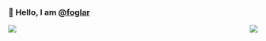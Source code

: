 ### 👋 Hello, I am [@foglar](https://github.com/foglar/)

<a href="https://github.com/foglar">
  <img align="left" src="https://github-readme-stats.vercel.app/api/top-langs/?username=foglar&show_icons=true&theme=dark">
</a>
<a href="https://github.com/foglar">
  <img align="right" src="https://github-readme-stats.vercel.app/api?username=foglar&show_icons=true&theme=dark" />
</a>
